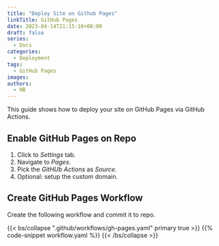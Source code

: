 ```yaml
---
title: "Deploy Site on Github Pages"
linkTitle: GitHub Pages
date: 2023-04-14T21:15:18+08:00
draft: false
series:
  - Docs
categories:
  - Deployment
tags:
  - GitHub Pages
images:
authors:
  - HB
---
```


This guide shows how to deploy your site on GitHub Pages via GitHub Actions.

<!--more-->

## Enable GitHub Pages on Repo

1. Click to _Settings_ tab.
2. Navigate to _Pages_.
3. Pick the _GitHUb Actions_ as _Source_.
4. Optional: setup the custom domain.

## Create GitHub Pages Workflow

Create the following workflow and commit it to repo.

{{< bs/collapse ".github/workflows/gh-pages.yaml" primary true >}}
{{% code-snippet workflow.yaml %}}
{{< /bs/collapse >}}
